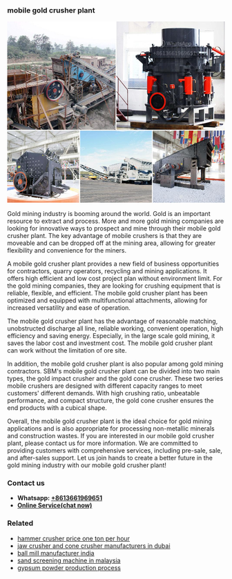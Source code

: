 <h3>mobile gold crusher plant</h3><img src='1706753930.jpg' alt=''><p>Gold mining industry is booming around the world. Gold is an important resource to extract and process. More and more gold mining companies are looking for innovative ways to prospect and mine through their mobile gold crusher plant. The key advantage of mobile crushers is that they are moveable and can be dropped off at the mining area, allowing for greater flexibility and convenience for the miners.</p><p>A mobile gold crusher plant provides a new field of business opportunities for contractors, quarry operators, recycling and mining applications. It offers high efficient and low cost project plan without environment limit. For the gold mining companies, they are looking for crushing equipment that is reliable, flexible, and efficient. The mobile gold crusher plant has been optimized and equipped with multifunctional attachments, allowing for increased versatility and ease of operation.</p><p>The mobile gold crusher plant has the advantage of reasonable matching, unobstructed discharge all line, reliable working, convenient operation, high efficiency and saving energy. Especially, in the large scale gold mining, it saves the labor cost and investment cost. The mobile gold crusher plant can work without the limitation of ore site.</p><p>In addition, the mobile gold crusher plant is also popular among gold mining contractors. SBM's mobile gold crusher plant can be divided into two main types, the gold impact crusher and the gold cone crusher. These two series mobile crushers are designed with different capacity ranges to meet customers' different demands. With high crushing ratio, unbeatable performance, and compact structure, the gold cone crusher ensures the end products with a cubical shape.</p><p>Overall, the mobile gold crusher plant is the ideal choice for gold mining applications and is also appropriate for processing non-metallic minerals and construction wastes. If you are interested in our mobile gold crusher plant, please contact us for more information. We are committed to providing customers with comprehensive services, including pre-sale, sale, and after-sales support. Let us join hands to create a better future in the gold mining industry with our mobile gold crusher plant!</p><h3>Contact us</h3><ul><li><strong>Whatsapp:&nbsp;<a href="https://wa.me/8613661969651">+8613661969651</a></strong></li><li><a href="https://swt.shibang-china.com/?git&amp;zhl&amp;mobile gold crusher plant"><strong>Online Service(chat now)</strong></a></li></ul><h3>Related</h3><ul><li><a href='hammer crusher price one ton per hour.md'>hammer crusher price one ton per hour</a></li><li><a href='jaw crusher and cone crusher manufacturers in dubai.md'>jaw crusher and cone crusher manufacturers in dubai</a></li><li><a href='ball mill manufacturer india.md'>ball mill manufacturer india</a></li><li><a href='sand screening machine in malaysia.md'>sand screening machine in malaysia</a></li><li><a href='gypsum powder production process.md'>gypsum powder production process</a></li></ul>